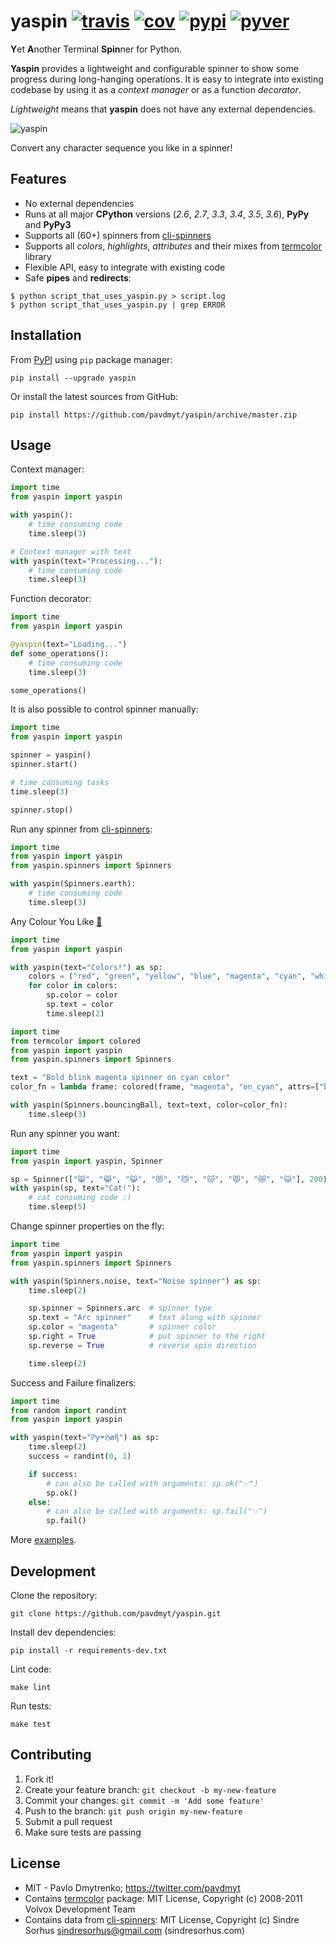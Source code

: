 # yaspin [![travis][travis-image]][travis-url] [![cov][cov-image]][cov-url] [![pypi][pypi-image]][pypi-url] [![pyver][pyver-image]][pyver-url]

**Y**et **A**nother Terminal **Spin**ner for Python.

**Yaspin** provides a lightweight and configurable spinner to show some progress during long-hanging operations. It is easy to integrate into existing codebase by using it as a *context manager* or as a function *decorator*.

*Lightweight* means that **yaspin** does not have any external dependencies.

![yaspin](https://raw.githubusercontent.com/pavdmyt/yaspin/master/demo.gif)

Convert any character sequence you like in a spinner!


## Features

* No external dependencies
* Runs at all major __CPython__ versions (_2.6_, _2.7_, _3.3_, _3.4_, _3.5_, _3.6_), __PyPy__ and __PyPy3__
* Supports all (60+) spinners from [cli-spinners](https://github.com/sindresorhus/cli-spinners)
* Supports all _colors_, _highlights_, _attributes_ and their mixes from [termcolor](https://pypi.python.org/pypi/termcolor) library
* Flexible API, easy to integrate with existing code
* Safe __pipes__ and __redirects__:

```
$ python script_that_uses_yaspin.py > script.log
$ python script_that_uses_yaspin.py | grep ERROR
```


## Installation

From [PyPI](https://pypi.python.org/pypi) using `pip` package manager:

```
pip install --upgrade yaspin
```

Or install the latest sources from GitHub:

```
pip install https://github.com/pavdmyt/yaspin/archive/master.zip
```


## Usage

Context manager:

```python
import time
from yaspin import yaspin

with yaspin():
    # time consuming code
    time.sleep(3)

# Context manager with text
with yaspin(text="Processing..."):
    # time consuming code
    time.sleep(3)
```

Function decorator:

```python
import time
from yaspin import yaspin

@yaspin(text="Loading...")
def some_operations():
    # time consuming code
    time.sleep(3)

some_operations()
```

It is also possible to control spinner manually:

```python
import time
from yaspin import yaspin

spinner = yaspin()
spinner.start()

# time consuming tasks
time.sleep(3)

spinner.stop()
```

Run any spinner from [cli-spinners](https://github.com/sindresorhus/cli-spinners):

```python
import time
from yaspin import yaspin
from yaspin.spinners import Spinners

with yaspin(Spinners.earth):
    # time consuming code
    time.sleep(3)
```

Any Colour You Like [🌈](https://en.wikipedia.org/wiki/Any_Colour_You_Like)

```python
import time
from yaspin import yaspin

with yaspin(text="Colors!") as sp:
    colors = ("red", "green", "yellow", "blue", "magenta", "cyan", "white")
    for color in colors:
        sp.color = color
        sp.text = color
        time.sleep(2)
```

```python
import time
from termcolor import colored
from yaspin import yaspin
from yaspin.spinners import Spinners

text = "Bold blink magenta spinner on cyan color"
color_fn = lambda frame: colored(frame, "magenta", "on_cyan", attrs=["bold", "blink"])

with yaspin(Spinners.bouncingBall, text=text, color=color_fn):
    time.sleep(3)
```

Run any spinner you want:

```python
import time
from yaspin import yaspin, Spinner

sp = Spinner(["😸", "😹", "😺", "😻", "😼", "😽", "😾", "😿", "🙀"], 200)
with yaspin(sp, text="Cat!"):
    # cat consuming code :)
    time.sleep(5)
```

Change spinner properties on the fly:

```python
import time
from yaspin import yaspin
from yaspin.spinners import Spinners

with yaspin(Spinners.noise, text="Noise spinner") as sp:
    time.sleep(2)

    sp.spinner = Spinners.arc  # spinner type
    sp.text = "Arc spinner"    # text along with spinner
    sp.color = "magenta"       # spinner color
    sp.right = True            # put spinner to the right
    sp.reverse = True          # reverse spin direction

    time.sleep(2)
```

Success and Failure finalizers:

```python
import time
from random import randint
from yaspin import yaspin

with yaspin(text="ℙƴ☂ℌøἤ") as sp:
    time.sleep(2)
    success = randint(0, 1)

    if success:
        # can also be called with arguments: sp.ok("✅")
        sp.ok()
    else:
        # can also be called with arguments: sp.fail("💥")
        sp.fail()
```

More [examples](https://github.com/pavdmyt/yaspin/tree/master/examples).


## Development

Clone the repository:

```
git clone https://github.com/pavdmyt/yaspin.git
```

Install dev dependencies:

```
pip install -r requirements-dev.txt
```

Lint code:

```
make lint
```

Run tests:

```
make test
```


## Contributing

1. Fork it!
2. Create your feature branch: `git checkout -b my-new-feature`
3. Commit your changes: `git commit -m 'Add some feature'`
4. Push to the branch: `git push origin my-new-feature`
5. Submit a pull request
6. Make sure tests are passing


## License

* MIT - Pavlo Dmytrenko; https://twitter.com/pavdmyt
* Contains [termcolor](https://pypi.python.org/pypi/termcolor) package: MIT License, Copyright (c) 2008-2011 Volvox Development Team
* Contains data from [cli-spinners](https://github.com/sindresorhus/cli-spinners): MIT License, Copyright (c) Sindre Sorhus sindresorhus@gmail.com (sindresorhus.com)


[travis-image]: https://travis-ci.org/pavdmyt/yaspin.svg?branch=master
[travis-url]: https://travis-ci.org/pavdmyt/yaspin

[cov-image]: https://coveralls.io/repos/github/pavdmyt/yaspin/badge.svg?branch=master
[cov-url]: https://coveralls.io/github/pavdmyt/yaspin?branch=master

[pypi-image]: https://img.shields.io/pypi/v/yaspin.svg
[pypi-url]: https://pypi.python.org/pypi/yaspin

[pyver-image]: https://img.shields.io/pypi/pyversions/yaspin.svg
[pyver-url]: https://pypi.python.org/pypi/yaspin
